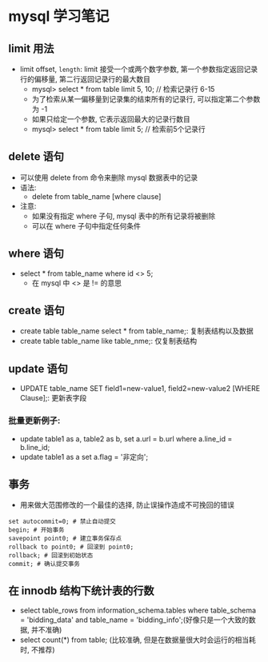 # mysql 学习笔记
## limit 用法
* limit offset, `length`: limit 接受一个或两个数字参数, 第一个参数指定返回记录行的偏移量, 第二行返回记录行的最大数目
    * mysql> select * from table limit 5, 10; // 检索记录行 6-15
    * 为了检索从某一偏移量到记录集的结束所有的记录行, 可以指定第二个参数为 -1
    * 如果只给定一个参数, 它表示返回最大的记录行数目
    * mysql> select * from table limit 5; // 检索前5个记录行

## delete 语句
* 可以使用 delete from 命令来删除 mysql 数据表中的记录
* 语法:
    * delete from table_name [where clause]
* 注意:
    * 如果没有指定 where 子句, mysql 表中的所有记录将被删除
    * 可以在 where 子句中指定任何条件

## where 语句
* select * from table_name where id <> 5;
    * 在 mysql 中 <> 是 != 的意思

## create 语句
* create table table_name select * from table_name;: 复制表结构以及数据
* create table table_name like table_nme;: 仅复制表结构

## update 语句
* UPDATE table_name SET field1=new-value1, field2=new-value2 [WHERE Clause];: 更新表字段
### 批量更新例子:
- update table1 as a, table2 as b, set a.url = b.url where a.line_id = b.line_id;
- update table1 as a set a.flag = '非定向';

## 事务
* 用来做大范围修改的一个最佳的选择, 防止误操作造成不可挽回的错误
```
set autocommit=0; # 禁止自动提交
begin; # 开始事务
savepoint point0; # 建立事务保存点
rollback to point0; # 回滚到 point0;
rollback; # 回滚到初始状态
commit; # 确认提交事务
```
## 在 innodb 结构下统计表的行数
- select table_rows from information_schema.tables where table_schema = 'bidding_data' and table_name = 'bidding_info';(好像只是一个大致的数据, 并不准确)
- select count(*) from table; (比较准确, 但是在数据量很大时会运行的相当耗时, 不推荐)
